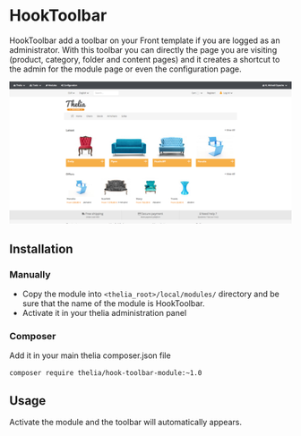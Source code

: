 # HookToolbar

HookToolbar add a toolbar on your Front template if you are logged as an administrator. With this toolbar you can directly
the page you are visiting (product, category, folder and content pages) and it creates a shortcut to the admin for the
module page or even the configuration page.

![HookToolbar preview](preview.png)

## Installation

### Manually

* Copy the module into ```<thelia_root>/local/modules/``` directory and be sure that the name of the module is HookToolbar.
* Activate it in your thelia administration panel

### Composer

Add it in your main thelia composer.json file

```
composer require thelia/hook-toolbar-module:~1.0
```

## Usage

Activate the module and the toolbar will automatically appears.